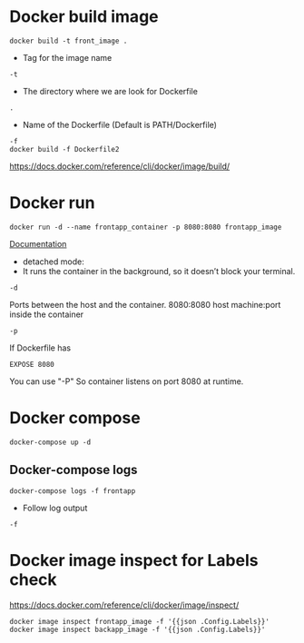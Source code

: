 # Docker build image
```docker build -t front_image .```
- Tag for the image name
```
-t 
```
- The directory where we are look for Dockerfile
```
.
``` 

- Name of the Dockerfile (Default is PATH/Dockerfile) 
``` 
-f
docker build -f Dockerfile2
``` 

https://docs.docker.com/reference/cli/docker/image/build/


# Docker run
```docker run -d --name frontapp_container -p 8080:8080 frontapp_image```

[Documentation](hhttps://docs.docker.com/reference/cli/docker/container/run/)

- detached mode:
- It runs the container in the background, so it doesn’t block your terminal.
```
-d
```
Ports between the host and the container.
8080:8080 
host machine:port inside the container
```
-p
```
If Dockerfile has
```
EXPOSE 8080
```
You can use "-P"
So container listens on port 8080 at runtime.

# Docker compose
```docker-compose up -d```

## Docker-compose logs
```docker-compose logs -f frontapp```
- Follow log output 
```
-f 
```


# Docker image inspect for Labels check
https://docs.docker.com/reference/cli/docker/image/inspect/
```
docker image inspect frontapp_image -f '{{json .Config.Labels}}'
docker image inspect backapp_image -f '{{json .Config.Labels}}'
```